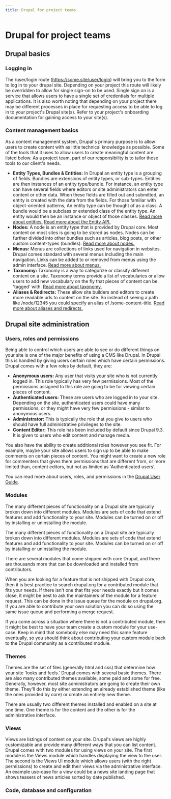 ```yaml
---
title: Drupal for project teams
---
```


# Drupal for project teams

## Drupal basics

### Logging in

The /user/login route (https://some.site/user/login) will bring you to the form to log in to your drupal site. Depending on your project this route will likely be overridden to allow for single sign-on to be used. Single sign on is a service that allows users to have a single set of credentials for multiple applications. It is also worth noting that depending on your project there may be different processes in place for requesting access to be able to log in to your project's Drupal site(s). Refer to your project's onboarding documentation for gaining access to your site(s).

### Content management basics

As a content management system, Drupal's primary purpose is to allow users to create content with as little technical knowledge as possible. Some of the tools that it uses to allow users to create meaningful content are listed below. As a project team, part of our responsibility is to tailor these tools to our client's needs.

-   **Entity Types, Bundles & Entities:** In Drupal an entity type is a grouping of fields. Bundles are extensions of entity types, or sub-types. Entities are then instances of an entity type/bundle. For instance, an entity type can have several fields where editors or site administrators can enter content or other data. When these fields are filled out and submitted, an entity is created with the data from the fields. For those familiar with object-oriented patterns, An entity type can be thought of as a class. A bundle would be a subclass or extended class of the entity type. An entity would then be an instance or object of those classes. [Read more about entities.](https://www.drupal.org/docs/user_guide/en/planning-data-types.html) [Read more about the Entity API.](https://www.drupal.org/docs/drupal-apis/entity-api/introduction-to-entity-api-in-drupal-8)
-   **Nodes:** A node is an entity type that is provided by Drupal core. Most content on most sites is going to be stored as nodes. Nodes can be further divided into other bundles such as articles, blog posts, or other custom content-types (bundles). [Read more about nodes.](https://www.drupal.org/docs/core-modules-and-themes/core-modules/node-module/about-nodes)
-   **Menus:** Menus are collections of links used for navigation in websites. Drupal comes standard with several menus including the main navigation. Links can be added to or removed from menus using the admin interface. [Read more about menus.](https://www.drupal.org/docs/user_guide/en/menu-concept.html)
-   **Taxonomy:** Taxonomy is a way to categorize or classify different content on a site. Taxonomy terms provide a list of vocabularies or allow users to add new vocabulary on the fly that pieces of content can be 'tagged' with. [Read more about taxonomy.](https://www.drupal.org/docs/user_guide/en/structure-taxonomy.html)
-   **Aliases & Redirects:** These allow site builders and editors to create more readable urls to content on the site. So instead of seeing a path like /node/12345 you could specify an alias of /some-content-title. [Read more about aliases and redirects.](https://www.drupal.org/docs/user_guide/en/content-paths.html)

## Drupal site administration

### Users, roles and permissions

Being able to control which users are able to see or do different things on your site is one of the major benefits of using a CMS like Drupal. In Drupal this is handled by giving users certain roles which have certain permissions. Drupal comes with a few roles by default, they are:

-   **Anonymous users:** Any user that visits your site who is not currently logged in. This role typically has very few permissions. Most of the permissions assigned to this role are going to be for viewing certain pieces of content.
-   **Authenticated users:** These are users who are logged in to your site. Depending on the site, authenticated users could have many permissions, or they might have very few permissions - similar to anonymous users.
-   **Administrator:** This is typically the role that you give to users who should have full administrative privileges to the site.
-   **Content Editor:** This role has been included by default since Drupal 9.3. It is given to users who edit content and manage media.

You also have the ability to create additional roles however you see fit. For example, maybe your site allows users to sign up to be able to make comments on certain pieces of content. You might want to create a new role for commenters that gives them permissions that are different from, or more limited than, content editors, but not as limited as 'Authenticated users'.

You can read more about users, roles, and permissions in the [Drupal User Guide](https://www.drupal.org/docs/user_guide/en/user-chapter.html).

### Modules

The many different pieces of functionality on a Drupal site are typically broken down into different modules. Modules are sets of code that extend features and add functionality to your site. Modules can be turned on or off by installing or uninstalling the module.

The many different pieces of functionality on a Drupal site are typically broken down into different modules. Modules are sets of code that extend features and add functionality to your site. Modules can be turned on or off by installing or uninstalling the module.

There are several modules that come shipped with core Drupal, and there are thousands more that can be downloaded and installed from contributors.

When you are looking for a feature that is not shipped with Drupal core, then it is best practice to search drupal.org for a contributed module that fits your needs. If there isn't one that fits your needs exactly but it comes close, it might be best to ask the maintainers of the module for a feature request. This can be done in the issue queue for the module on drupal.org. If you are able to contribute your own solution you can do so using the same issue queue and performing a merge request.

If you come across a situation where there is not a contributed module, then it might be best to have your team create a custom module for your use-case. Keep in mind that somebody else may need this same feature eventually, so you should think about contributing your custom module back to the Drupal community as a contributed module.

### Themes

Themes are the set of files (generally html and css) that determine how your site 'looks and feels.' Drupal comes with several basic themes. There are also many contributed themes available, some paid and some for free. Generally, however, most site administrators are going to create their own theme. They'll do this by either extending an already established theme (like the ones provided by core) or create an entirely new theme.

There are usually two different themes installed and enabled on a site at one time. One theme is for the content and the other is for the administrative interface.

### Views

Views are listings of content on your site. Drupal's views are highly customizable and provide many different ways that you can list content. Drupal comes with two modules for using views on your site. The first module is the Views module which handles displaying the view to the user. The second is the Views UI module which allows users (with the right permissions) to create and edit their views via the administrative interface. An example use-case for a view could be a news site landing page that shows teasers of news articles sorted by date published.

### Code, database and configuration
